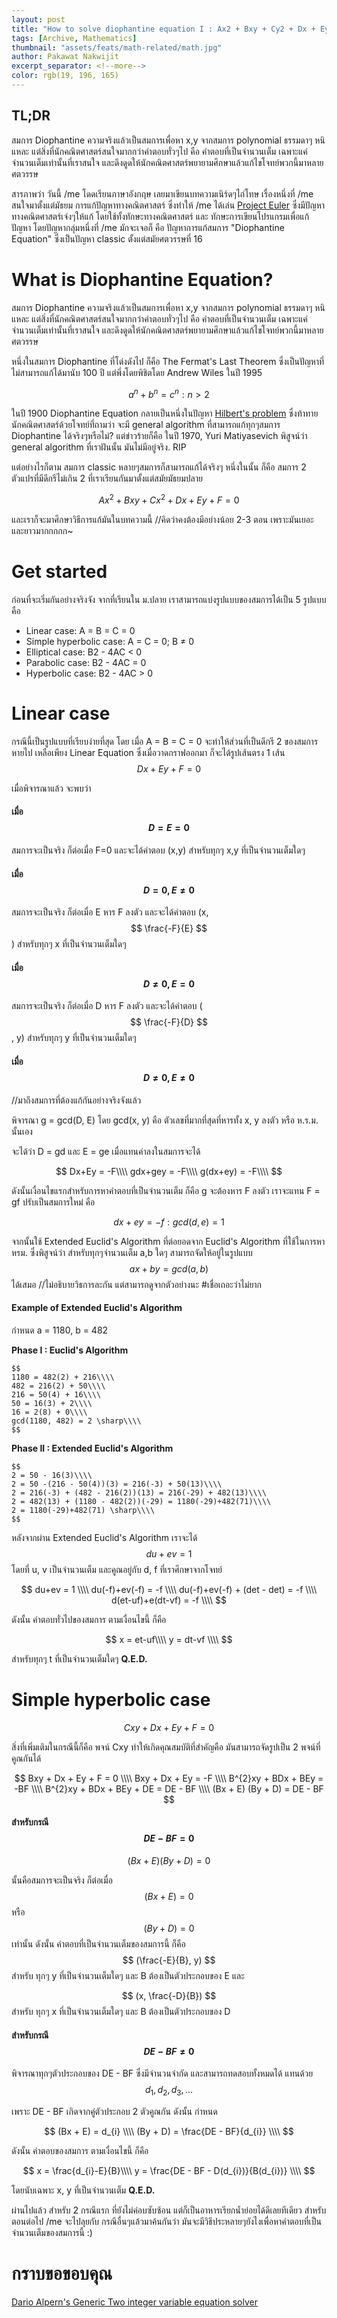 ```yaml
---
layout: post
title: "How to solve diophantine equation I : Ax2 + Bxy + Cy2 + Dx + Ey + F = 0"
tags: [Archive, Mathematics]
thumbnail: "assets/feats/math-related/math.jpg"
author: Pakawat Nakwijit
excerpt_separator: <!--more-->
color: rgb(19, 196, 165)
---
```


## TL;DR

สมการ Diophantine ความจริงแล้วเป็นสมการเพื่อหา x,y จากสมการ polynomial ธรรมดาๆ หนิแหละ แต่สิ่งที่นักคณิตศาสตร์สนใจมากกว่าคำตอบทั่วๆไป คือ คำตอบที่เป็นจำนวนเต็ม เฉพาะแค่จำนวนเต็มเท่านั้นที่เราสนใจ และดึงดูดให้นักคณิตศาสตร์พยายามศึกษาแล้วแก้ไขโจทย์พวกนี้มาหลายศตวรรษ

<!--more-->

สารภาพว่า วันนี้ /me โดดเรียนภาษาอังกฤษ เลยมาเขียนบทความเนิร์ดๆไถ่โทษ เรื่องหนึ่งที่ /me สนใจมาตั้งแต่มัธยม การแก้ปัญหาทางคณิตศาสตร์ ซึ่งทำให้ /me ได้เล่น [Project Euler](https://projecteuler.net/) ซึ่งมีปัญหาทางคณิตศาสตร์เจ๋งๆให้แก้ โดยใช้ทั้งทักษะทางคณิตศาสตร์ และ ทักษะการเขียนโปรแกรมเพื่อแก้ปัญหา โดยปัญหากลุ่มหนึ่งที่ /me มักจะเจอก็ คือ ปัญหาการแก้สมการ "Diophantine Equation" ซึ่งเป็นปัญหา classic ตั้งแต่สมัยศตวรรษที่ 16

# What is Diophantine Equation?

สมการ Diophantine ความจริงแล้วเป็นสมการเพื่อหา x,y จากสมการ polynomial ธรรมดาๆ หนิแหละ แต่สิ่งที่นักคณิตศาสตร์สนใจมากกว่าคำตอบทั่วๆไป คือ คำตอบที่เป็นจำนวนเต็ม เฉพาะแค่จำนวนเต็มเท่านั้นที่เราสนใจ และดึงดูดให้นักคณิตศาสตร์พยายามศึกษาแล้วแก้ไขโจทย์พวกนี้มาหลายศตวรรษ

หนึ่งในสมการ Diophantine ที่โด่งดังไป ก็คือ The Fermat's Last Theorem ซึ่งเป็นปัญหาที่ไม่สามารถแก้ได้มานับ 100 ปี แต่พึ่งโดยพิชิตโดย Andrew Wiles ในปี 1995

$$ a^{n}+b^{n} = c^{n} : n>2 $$


ในปี 1900 Diophantine Equation กลายเป็นหนึ่งในปัญหา [Hilbert's problem](https://en.wikipedia.org/wiki/Hilbert%27s_tenth_problem) ซึ่งท้าทายนักคณิตศาสตร์ด้วยโจทย์ที่ถามว่า จะมี general algorithm ที่สามารถแก้ทุกๆสมการ Diophantine ได้จริงๆหรือไม่? แต่ข่าวร้ายก็คือ ในปี 1970, Yuri Matiyasevich พิสูจน์ว่า general algorithm ที่เราฝันนั้น มันไม่มีอยู่จริง. RIP

แต่อย่างไรก็ตาม สมการ classic หลายๆสมการก็สามารถแก้ได้จริงๆ หนึ่งในนั้น ก็คือ สมการ 2 ตัวแปรที่มีดีกรีไม่เกิน 2 ที่เราเรียนกันมาตั้งแต่สมัยมัธยมปลาย

$$ Ax^{2}+Bxy+Cx^{2}+Dx+Ey+F = 0 $$


และเราก็จะมาศึกษาวิธีการแก้มันในบทความนี้
//คิดว่าคงต้องมีอย่างน้อย 2-3 ตอน เพราะมันเยอะ และยาวมากกกกก~

# Get started

ก่อนที่จะเริ่มกันอย่างจริงจัง จากที่เรียนใน ม.ปลาย เราสามารถแบ่งรูปแบบของสมการได้เป็น 5 รูปแบบคือ

* Linear case: A = B = C = 0
* Simple hyperbolic case: A = C = 0; B ≠ 0
* Elliptical case: B2 - 4AC < 0
* Parabolic case: B2 - 4AC = 0
* Hyperbolic case: B2 - 4AC > 0

# Linear case

กรณีนี้เป็นรูปแบบที่เรียบง่ายที่สุด โดย เมื่อ A = B = C = 0 จะทำให้ส่วนที่เป็นดีกรี 2 ของสมการหายไป เหลือเพียง Linear Equation ซึ่งเมื่อวาดกราฟออกมา ก็จะได้รูปเส้นตรง 1 เส้น
$$ Dx+Ey+F = 0 $$


เมื่อพิจารณาแล้ว จะพบว่า
#### เมื่อ $$ D = E = 0$$

สมการจะเป็นจริง ก็ต่อเมื่อ F=0 และจะได้คำตอบ (x,y) สำหรับทุกๆ x,y ที่เป็นจำนวนเต็มใดๆ

#### เมื่อ $$ D = 0, E \neq 0$$

สมการจะเป็นจริง ก็ต่อเมื่อ E หาร F ลงตัว และจะได้คำตอบ (x, $$ \frac{-F}{E} $$) สำหรับทุกๆ x ที่เป็นจำนวนเต็มใดๆ

#### เมื่อ $$ D \neq 0, E = 0$$

สมการจะเป็นจริง ก็ต่อเมื่อ D หาร F ลงตัว และจะได้คำตอบ ($$ \frac{-F}{D} $$, y) สำหรับทุกๆ y ที่เป็นจำนวนเต็มใดๆ

#### เมื่อ $$ D \neq 0, E \neq 0$$
//มาถึงสมการที่ต้องแก้กันอย่างจริงจังแล้ว

พิจารณา g = gcd(D, E) โดย gcd(x, y) คือ ตัวเลขที่มากที่สุดที่หารทั้ง x, y ลงตัว หรือ ห.ร.ม. นั้นเอง

จะได้ว่า D = gd และ E = ge เมื่อแทนค่าลงในสมการจะได้

$$
Dx+Ey = -F\\\\
gdx+gey = -F\\\\
g(dx+ey) = -F\\\\
$$


ดังนั้นเงื่อนไขแรกสำหรับการหาคำตอบที่เป็นจำนวนเต็ม ก็คือ g จะต้องหาร F ลงตัว เราจะแทน F = gf ปรับเป็นสมการใหม่ คือ

$$ dx+ey = -f : gcd(d,e) = 1 $$


จากนั้นใช้ Extended Euclid's Algorithm ที่ต่อยอดจาก Euclid's Algorithm ที่ใช้ในการหา หรม. ซึ่งพิสูจน์ว่า สำหรับทุกๆจำนวนเต็ม a,b ใดๆ สามารถจัดให้อยู่ในรูปแบบ $$ ax + by = gcd(a,b) $$ ได้เสมอ //ไม่อธิบายวิธการละกัน แต่สามารถดูจากตัวอย่างนะ <span class="tag-en">#เชื่อเถอะว่าไม่ยาก</span>



#### Example of Extended Euclid's Algorithm

กำหนด a = 1180, b = 482

**Phase I : Euclid's Algorithm**
```
$$
1180 = 482(2) + 216\\\\
482 = 216(2) + 50\\\\
216 = 50(4) + 16\\\\
50 = 16(3) + 2\\\\
16 = 2(8) + 0\\\\
gcd(1180, 482) = 2 \sharp\\\\
$$
```

**Phase II : Extended Euclid's Algorithm**

```
$$
2 = 50 - 16(3)\\\\
2 = 50 -(216 - 50(4))(3) = 216(-3) + 50(13)\\\\
2 = 216(-3) + (482 - 216(2))(13) = 216(-29) + 482(13)\\\\
2 = 482(13) + (1180 - 482(2))(-29) = 1180(-29)+482(71)\\\\
2 = 1180(-29)+482(71) \sharp\\\\
$$
```

หลังจากผ่าน Extended Euclid's Algorithm เราจะได้ $$ du+ev = 1$$ โดยที่ u, v เป็นจำนวนเต็ม และคูณอยู่กับ d, f ที่เราศึกษาจากโจทย์

$$
du+ev = 1 \\\\
du(-f)+ev(-f) = -f \\\\
du(-f)+ev(-f) + (det - det) = -f \\\\
d(et-uf)+e(dt-vf) = -f \\\\
$$


ดังนั้น คำตอบทั่วไปของสมการ ตามเงื่อนไขนี้ ก็คือ

$$
x = et-uf\\\\
y = dt-vf \\\\
$$


สำหรับทุกๆ t ที่เป็นจำนวนเต็มใดๆ **Q.E.D.**

# Simple hyperbolic case

$$ Cxy+Dx+Ey+F = 0 $$


สิ่งที่เพิ่มเติมในกรณีนี้ก็คือ พจน์ Cxy ทำให้เกิดคุณสมบัติที่สำคัญคือ มันสามารถจัดรูปเป็น 2 พจน์ที่คูณกันได้

$$
Bxy + Dx + Ey + F = 0 \\\\
Bxy + Dx + Ey = -F \\\\
B^{2}xy + BDx + BEy = -BF \\\\
B^{2}xy + BDx + BEy + DE = DE - BF \\\\
(Bx + E) (By + D) = DE - BF
$$

#### สำหรับกรณี $$ DE - BF = 0$$

$$ (Bx + E) (By + D) = 0$$


นั้นคือสมการจะเป็นจริง ก็ต่อเมื่อ $$ (Bx + E) = 0$$ หรือ $$ (By + D) = 0$$ เท่านั้น ดังนั้น คำตอบที่เป็นจำนวนเต็มของสมการนี้ ก็คือ $$ (\frac{-E}{B}, y) $$ สำหรับ ทุกๆ y ที่เป็นจำนวนเต็มใดๆ และ B ต้องเป็นตัวประกอบของ E และ

$$ (x, \frac{-D}{B}) $$ สำหรับ ทุกๆ x ที่เป็นจำนวนเต็มใดๆ และ B ต้องเป็นตัวประกอบของ D

#### สำหรับกรณี $$ DE - BF \neq 0$$


พิจารณาทุกๆตัวประกอบของ DE - BF ซึ่งมีจำนวนจำกัด และสามารถทดสอบทั้งหมดได้ แทนด้วย $$ d_{1}, d_{2}, d_{3}, ...$$

เพราะ DE - BF เกิดจากคู่ตัวประกอบ 2 ตัวคูณกัน ดังนั้น กำหนด

$$
(Bx + E) = d_{i} \\\\
(By + D) = \frac{DE - BF}{d_{i}} \\\\
$$

ดังนั้น คำตอบของสมการ ตามเงื่อนไขนี้ ก็คือ

$$
x = \frac{d_{i}-E}{B}\\\\
y = \frac{DE - BF - D(d_{i})}{B(d_{i})} \\\\
$$


โดยนับเฉพาะ x, y ที่เป็นจำนวนเต็ม **Q.E.D.**

ผ่านไปแล้ว สำหรับ 2 กรณีแรก ที่ยังไม่ค่อบซับซ้อน แต่ก็เป็นอาหารเรียกน้ำย่อยได้ดีเลยทีเดียว สำหรับตอนต่อไป /me จะไปลุยกับ กรณีอื่นๆแล้วมาค้นกันว่า มันจะมีวิธีประหลายๆยังไงเพื่อหาคำตอบที่เป็นจำนวนเต็มของสมการนี้ :)

# กราบขอขอบคุณ
[Dario Alpern's Generic Two integer variable equation solver](https://www.alpertron.com.ar/JQUAD.HTM)
